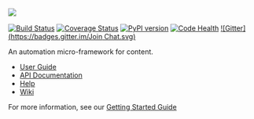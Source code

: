 ### ![][logo]

[![Build Status][travis]][travis_repo]
[![Coverage Status][cover]][cover_repo]
[![PyPI version][pypi]][pypi_repo]
[![Code Health][landscape]][landscape_repo]
[![Gitter](https://badges.gitter.im/Join Chat.svg)](https://gitter.im/abstractfactory/pyblish?utm_source=badge&utm_medium=badge&utm_campaign=pr-badge&utm_content=badge)

An automation micro-framework for content.

- [User Guide][guide]
- [API Documentation][api]
- [Help][usergroup]
- [Wiki][wiki]

For more information, see our [Getting Started Guide][guide]


[logo]: https://github.com/abstractfactory/pyblish/wiki/images/logo_macaw_small.png
[guide]: http://pyblish.com
[api]: http://docs.pyblish.com
[usergroup]: https://groups.google.com/forum/#!forum/pyblish
[wiki]: https://github.com/abstractfactory/pyblish/wiki

[travis]: https://travis-ci.org/abstractfactory/pyblish.svg?branch=master
[travis_repo]: https://travis-ci.org/abstractfactory/pyblish
[cover]: https://coveralls.io/repos/abstractfactory/pyblish/badge.png?branch=master
[cover_repo]: https://coveralls.io/r/abstractfactory/pyblish?branch=master
[pypi]: https://badge.fury.io/py/pyblish.svg
[pypi_repo]: http://badge.fury.io/py/pyblish
[landscape]: https://landscape.io/github/abstractfactory/pyblish/master/landscape.png
[landscape_repo]: https://landscape.io/github/abstractfactory/pyblish/master
